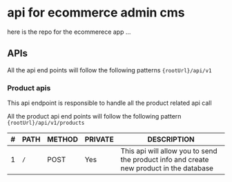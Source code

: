 # api for ecommerce admin cms

here is the repo for the ecommerece app ...

## APIs

All the api end points will follow the following patterns `{rootUrl}/api/v1`

### Product apis

This api endpoint is responsible to handle all the product related api call

All the product api end points will follow the following pattern `{rootUrl}/api/v1/products`

| #   | PATH | METHOD | PRIVATE | DESCRIPTION                                                                             |
| --- | ---- | ------ | ------- | --------------------------------------------------------------------------------------- |
| 1   | `/`  | POST   | Yes     | This api will allow you to send the product info and create new product in the database |
